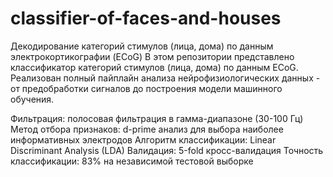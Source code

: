 # classifier-of-faces-and-houses
Декодирование категорий стимулов (лица, дома) по данным электрокортикографии (ECoG)
В этом репозитории представлено классификатор категорий стимулов (лица, дома) по данным ECoG. Реализован полный пайплайн анализа нейрофизиологических данных - от предобработки сигналов до построения модели машинного обучения.

Фильтрация: полосовая фильтрация в гамма-диапазоне (30-100 Гц)
Метод отбора признаков: d-prime анализ для выбора наиболее информативных электродов
Алгоритм классификации: Linear Discriminant Analysis (LDA)
Валидация: 5-fold кросс-валидация
Точность классификации: 83% на независимой тестовой выборке
